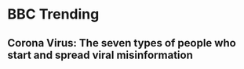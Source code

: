 # BBC Trending

## Corona Virus: The seven types of people who start and spread viral misinformation



